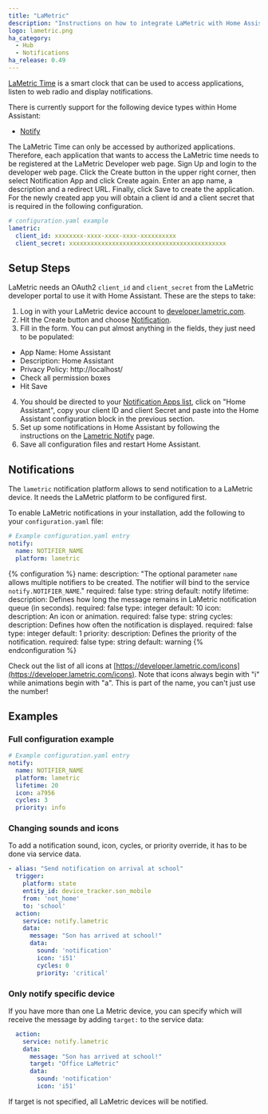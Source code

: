 ```yaml
---
title: "LaMetric"
description: "Instructions on how to integrate LaMetric with Home Assistant."
logo: lametric.png
ha_category:
  - Hub
  - Notifications
ha_release: 0.49
---
```


[LaMetric Time](http://lametric.com) is a smart clock that can be used to access applications, listen to web radio and display notifications.

There is currently support for the following device types within Home Assistant:

- [Notify](#notifications)

The LaMetric Time can only be accessed by authorized applications. Therefore, each application that wants to access the LaMetric time needs to be registered at the LaMetric Developer web page. Sign Up and login to the developer web page. Click the Create button in the upper right corner, then select Notification App and click Create again. Enter an app name, a description and a redirect URL. Finally, click Save to create the application. For the newly created app you will obtain a client id and a client secret that is required in the following configuration.

```yaml
# configuration.yaml example
lametric:
  client_id: xxxxxxxx-xxxx-xxxx-xxxx-xxxxxxxxxx
  client_secret: xxxxxxxxxxxxxxxxxxxxxxxxxxxxxxxxxxxxxxxxxxxx
```

## Setup Steps

LaMetric needs an OAuth2 `client_id` and `client_secret` from the LaMetric developer portal to use it with Home Assistant.
These are the steps to take:

1. Log in with your LaMetric device account to [developer.lametric.com](https://developer.lametric.com).
2. Hit the Create button and choose [Notification](https://developer.lametric.com/applications/createsource).
3. Fill in the form. You can put almost anything in the fields, they just need to be populated:
  * App Name: Home Assistant 
  * Description: Home Assistant
  * Privacy Policy: http://localhost/
  * Check all permission boxes
  * Hit Save
4. You should be directed to your [Notification Apps list](https://developer.lametric.com/applications/sources), click on "Home Assistant", copy your client ID and client Secret and paste into the Home Assistant configuration block in the previous section.
5. Set up some notifications in Home Assistant by following the instructions on the [Lametric Notify](/components/lametric) page.
6. Save all configuration files and restart Home Assistant.

## Notifications

The `lametric` notification platform allows to send notification to a LaMetric device. It needs the LaMetric platform to be configured first.

To enable LaMetric notifications in your installation, add the following to your `configuration.yaml` file:

```yaml
# Example configuration.yaml entry
notify:
  name: NOTIFIER_NAME
  platform: lametric
```

{% configuration %}
name:
  description: "The optional parameter `name` allows multiple notifiers to be created. The notifier will bind to the service `notify.NOTIFIER_NAME`."
  required: false
  type: string
  default: notify
lifetime:
  description: Defines how long the message remains in LaMetric notification queue (in seconds).
  required: false
  type: integer
  default: 10
icon:
  description: An icon or animation.
  required: false
  type: string
cycles:
  description: Defines how often the notification is displayed.
  required: false
  type: integer
  default: 1
priority:
  description: Defines the priority of the notification.
  required: false
  type: string
  default: warning
{% endconfiguration %}

Check out the list of all icons at [https://developer.lametric.com/icons](https://developer.lametric.com/icons). Note that icons always begin with "i" while animations begin with "a". This is part of the name, you can't just use the number!

## Examples

### Full configuration example

```yaml
# Example configuration.yaml entry
notify:
  name: NOTIFIER_NAME
  platform: lametric
  lifetime: 20
  icon: a7956
  cycles: 3
  priority: info
```

### Changing sounds and icons

To add a notification sound, icon, cycles, or priority override, it has to be done via service data.

```yaml
- alias: "Send notification on arrival at school"
  trigger:
    platform: state
    entity_id: device_tracker.son_mobile
    from: 'not_home'
    to: 'school'
  action:
    service: notify.lametric
    data:
      message: "Son has arrived at school!"
      data:
        sound: 'notification'
        icon: 'i51'
        cycles: 0
        priority: 'critical'
```

### Only notify specific device

If you have more than one La Metric device, you can specify which will receive the message by adding `target:` to the service data:

```yaml
  action:
    service: notify.lametric
    data:
      message: "Son has arrived at school!"
      target: "Office LaMetric"
      data:
        sound: 'notification'
        icon: 'i51'
 ```

 If target is not specified, all LaMetric devices will be notified.